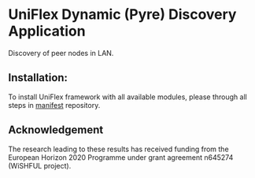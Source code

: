 UniFlex Dynamic (Pyre) Discovery Application
============================

Discovery of peer nodes in LAN.

## Installation:
To install UniFlex framework with all available modules, please through all steps in [manifest](https://github.com/uniflex/manifests) repository.

## Acknowledgement

The research leading to these results has received funding from the European
Horizon 2020 Programme under grant agreement n645274 (WiSHFUL project).
